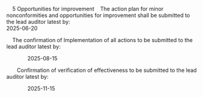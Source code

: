     5 Opportunities for improvement
   The action plan for minor nonconformities and opportunities for improvement shall be submitted to the lead auditor latest by:                                                                             2025-06-20

    The confirmation of Implementation of all actions to be submitted to the lead auditor latest by:

              2025-08-15  

       Confirmation of verification of effectiveness to be submitted to the lead auditor latest by:

              2025-11-15


